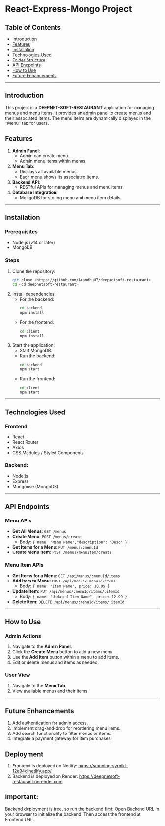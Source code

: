 # React-Express-Mongo Project

## Table of Contents
- [Introduction](#introduction)
- [Features](#features)
- [Installation](#installation)
- [Technologies Used](#technologies-used)
- [Folder Structure](#folder-structure)
- [API Endpoints](#api-endpoints)
- [How to Use](#how-to-use)
- [Future Enhancements](#future-enhancements)

---

## Introduction
This project is a **DEEPNET-SOFT-RESTAURANT** application for managing menus and menu items. It provides an admin panel to create menus and their associated items. The menu items are dynamically displayed in the "Menu" tab for users.

## Features
1. **Admin Panel**:
   - Admin can create menu.
   - Admin menu items within menus.
2. **Menu Tab**:
   - Displays all available menus.
   - Each menu shows its associated items.
3. **Backend API**:
   - RESTful APIs for managing menus and menu items.
4. **Database Integration**:
   - MongoDB for storing menu and menu item details.

---

## Installation

### Prerequisites
- Node.js (v14 or later)
- MongoDB

### Steps
1. Clone the repository:
   ```bash
   git clone <https://github.com/AnandhuU7/deepnetsoft-restaurant>
   cd <cd deepnetsoft-restaurant>
   ```
2. Install dependencies:
   - For the backend:
     ```bash
     cd backend
     npm install
     ```
   - For the frontend:
     ```bash
     cd client
     npm install
     ```
4. Start the application:
   - Start MongoDB.
   - Run the backend:
     ```bash
     cd backend
     npm start
     ```
   - Run the frontend:
     ```bash
     cd client
     npm start
     ```

---

## Technologies Used

### Frontend:
- React
- React Router
- Axios
- CSS Modules / Styled Components

### Backend:
- Node.js
- Express
- Mongoose (MongoDB)

---


## API Endpoints

### Menu APIs
- **Get All Menus**: `GET /menus`
- **Create Menu**: `POST /menus/create`
  - Body: `{ name: "Menu Name","description": "Desc" }`
- **Get Items for a Menu**: `PUT /menus/:menuId`
- **Create Menu Item**: `POST /menus/menuitem/create`

### Menu Item APIs
- **Get Items for a Menu**: `GET /api/menus/:menuId/items`
- **Add Item to Menu**: `POST /api/menus/:menuId/items`
  - Body: `{ name: "Item Name", price: 10.99 }`
- **Update Item**: `PUT /api/menus/:menuId/items/:itemId`
  - Body: `{ name: "Updated Item Name", price: 12.99 }`
- **Delete Item**: `DELETE /api/menus/:menuId/items/:itemId`

---

## How to Use

### Admin Actions
1. Navigate to the **Admin Panel**.
2. Click the **Create Menu** button to add a new menu.
3. Use the **Add Item** button within a menu to add items.
4. Edit or delete menus and items as needed.

### User View
1. Navigate to the **Menu Tab**.
2. View available menus and their items.

---

## Future Enhancements
1. Add authentication for admin access.
2. Implement drag-and-drop for reordering menu items.
3. Add search functionality to filter menus or items.
4. Integrate a payment gateway for item purchases.

## Deployment

1. Frontend is deployed on Netlify: https://stunning-syrniki-12e94d.netlify.app/
2. Backend is deployed on Render:  https://deepnetsoft-restaurant.onrender.com
## Important:
Backend deployment is free, so run the backend first:
Open Backend URL in your browser to initialize the backend.
Then access the frontend at Frontend URL.